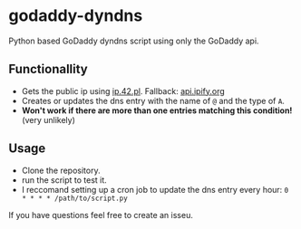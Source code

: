 # godaddy-dyndns

Python based GoDaddy dyndns script using only the GoDaddy api.

## Functionallity

- Gets the public ip using [ip.42.pl](http://ip.42.pl/raw). Fallback: [api.ipify.org](https://api.ipify.org/?format=raw)
- Creates or updates the dns entry with the name of `@` and the type of `A`.
- **Won't work if there are more than one entries matching this condition!** (very unlikely)

## Usage

- Clone the repository.
- run the script to test it.
- I reccomand setting up a cron job to update the dns entry every hour: `0 * * * * /path/to/script.py`

If you have questions feel free to create an isseu.
